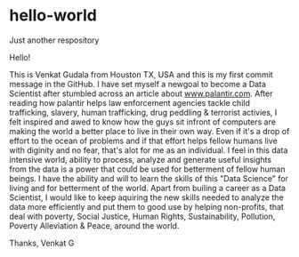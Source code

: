 # hello-world
Just another respository

Hello!

This is Venkat Gudala from Houston TX, USA and this is my first commit message in the GitHub. I have set myself a newgoal to become a Data Scientist after stumbled across an article about www.palantir.com. After reading how palantir helps law enforcement agencies tackle child trafficking, slavery, human trafficking, drug peddling & terrorist activies, I felt inspired and awed to know how the guys sit infront of computers are making the world a better place to live in their own way. Even if it's a drop of effort to the ocean of problems and if that effort helps fellow humans live with diginity and no fear, that's alot for me as an individual. I feel in this data intensive world, ability to process, analyze and generate useful insights from the data is a power that could be used for betterment of fellow human beings. I have the ability and will to learn the skills of this "Data Science" for living and for betterment of the world. Apart from builing a career as a Data Scientist, I would like to keep aquiring the new skills needed to analyze the data more efficiently and put them to good use by helping non-profits, that deal with poverty, Social Justice, Human Rights, Sustainability, Pollution, Poverty Alleviation & Peace, around the world.

Thanks,
Venkat G
